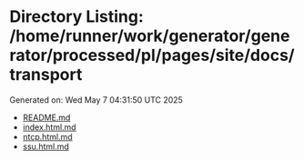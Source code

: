 # Directory Listing: /home/runner/work/generator/generator/processed/pl/pages/site/docs/transport
Generated on: Wed May  7 04:31:50 UTC 2025

- [README.md](README.md)
- [index.html.md](index.html.md)
- [ntcp.html.md](ntcp.html.md)
- [ssu.html.md](ssu.html.md)

